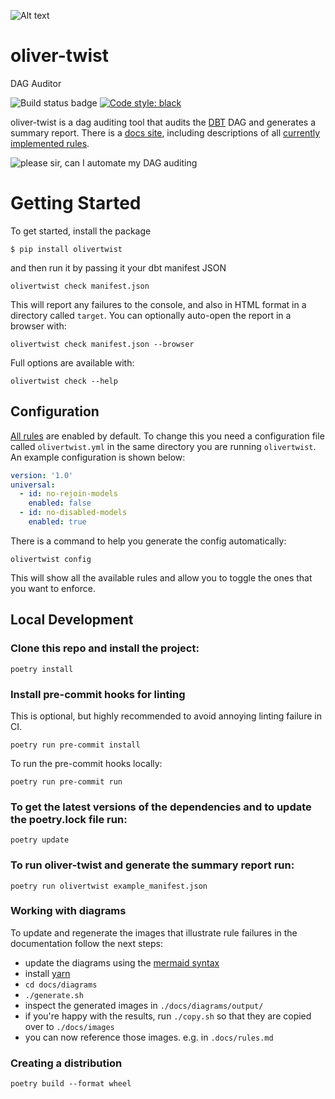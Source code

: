 

![Alt text](http://olivertwi.st/images/oliver_twist_logo.png)
# oliver-twist

DAG Auditor

![Build status badge](https://github.com/autotraderuk/oliver-twist/workflows/CI/badge.svg)
[![Code style: black](https://img.shields.io/badge/code%20style-black-000000.svg)](https://github.com/psf/black)

oliver-twist is a dag auditing tool that audits the [DBT](https://www.getdbt.com/) DAG and generates a summary report. There is a [docs site][1], including descriptions of all [currently implemented rules][2].

![please sir, can I automate my DAG auditing](http://olivertwi.st/images/oliver_dag_meme.jpg)

# Getting Started

To get started, install the package

```shell
$ pip install olivertwist
```

and then run it by passing it your dbt manifest JSON

```shell
olivertwist check manifest.json
```

This will report any failures to the console, and also in HTML format in a directory called `target`. You can optionally auto-open the report in a browser with:

```shell
olivertwist check manifest.json --browser
```

Full options are available with:


```shell
olivertwist check --help
```

## Configuration

[All rules][2] are enabled by default. To change this you need a configuration file called `olivertwist.yml` in the same directory you are running `olivertwist`. An example configuration is shown below:

```yaml
version: '1.0'
universal:
  - id: no-rejoin-models
    enabled: false
  - id: no-disabled-models
    enabled: true
```

There is a command to help you generate the config automatically:

```shell
olivertwist config
```

This will show all the available rules and allow you to toggle the ones that you want to enforce.

## Local Development

### Clone this repo and install the project:

`poetry install`

### Install pre-commit hooks for linting

This is optional, but highly recommended to avoid annoying linting failure in CI.

`poetry run pre-commit install`

To run the pre-commit hooks locally:

`poetry run pre-commit run`

### To get the latest versions of the dependencies and to update the poetry.lock file run:

`poetry update`

### To run oliver-twist and generate the summary report run:

`poetry run olivertwist example_manifest.json`

### Working with diagrams
 
To update and regenerate the images that illustrate rule failures in the documentation follow the next steps:
- update the diagrams using the [mermaid syntax](https://mermaid-js.github.io/mermaid/#/)
- install [yarn](https://classic.yarnpkg.com/en/docs/install/)
- `cd docs/diagrams`
- `./generate.sh`
- inspect the generated images in `./docs/diagrams/output/`
- if you're happy with the results, run `./copy.sh` so that they are copied over to `./docs/images`
- you can now reference those images. e.g. in `.docs/rules.md`

### Creating a distribution

```poetry build --format wheel```


[1]: http://olivertwi.st/
[2]: http://olivertwi.st/rules/
